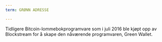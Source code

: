```yaml
---
term: GRØNN ADRESSE

---
```

Tidligere Bitcoin-lommebokprogramvare som i juli 2016 ble kjøpt opp av Blockstream for å skape den nåværende programvaren, Green Wallet.